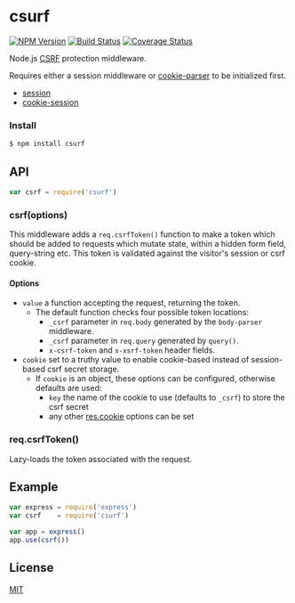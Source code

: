 # csurf

[![NPM Version](https://badge.fury.io/js/csurf.svg)](https://badge.fury.io/js/csurf)
[![Build Status](https://travis-ci.org/expressjs/csurf.svg?branch=master)](https://travis-ci.org/expressjs/csurf)
[![Coverage Status](https://img.shields.io/coveralls/expressjs/csurf.svg?branch=master)](https://coveralls.io/r/expressjs/csurf)

Node.js [CSRF](https://en.wikipedia.org/wiki/Cross-site_request_forgery) protection middleware.

Requires either a session middleware or [cookie-parser](https://github.com/expressjs/cookie-parser) to be initialized first.
- [session](https://github.com/expressjs/session)
- [cookie-session](https://github.com/expressjs/cookie-session)

### Install

```sh
$ npm install csurf
```

## API

```js
var csrf = require('csurf')
```

### csrf(options)

This middleware adds a `req.csrfToken()` function to make a token which should be added to requests which mutate state, within a hidden form field, query-string etc. This token is validated against the visitor's session or csrf cookie.

#### Options

- `value` a function accepting the request, returning the token.
  - The default function checks four possible token locations:
    - `_csrf` parameter in `req.body` generated by the `body-parser` middleware.
    - `_csrf` parameter in `req.query` generated by `query()`.
    - `x-csrf-token` and `x-xsrf-token` header fields.
- `cookie` set to a truthy value to enable cookie-based instead of session-based csrf secret storage.
  - If `cookie` is an object, these options can be configured, otherwise defaults are used:
    - `key` the name of the cookie to use (defaults to `_csrf`) to store the csrf secret
    - any other [res.cookie](http://expressjs.com/4x/api.html#res.cookie) options can be set

### req.csrfToken()

Lazy-loads the token associated with the request.

## Example

```js
var express = require('express')
var csrf    = require('csurf')

var app = express()
app.use(csrf())
```

## License

[MIT](LICENSE)
